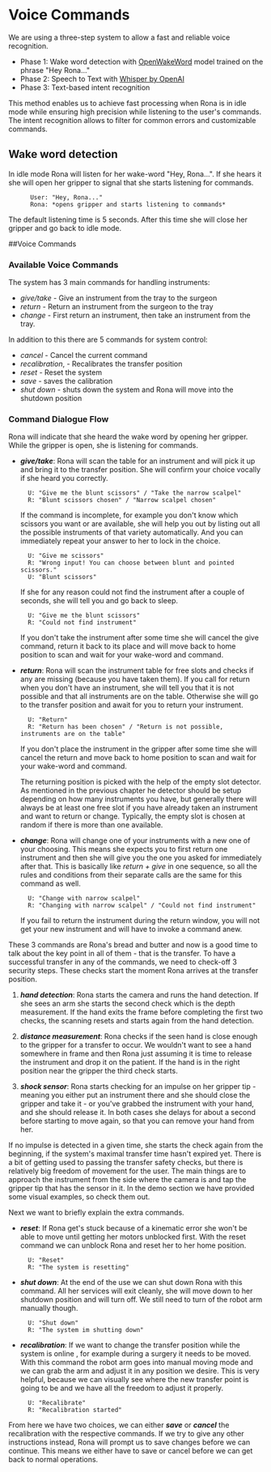 # Voice Commands

We are using a three-step system to allow a fast and reliable voice recognition. 
- Phase 1: Wake word detection with [OpenWakeWord](https://github.com/dscripka/openWakeWord) model trained on the phrase "Hey Rona..."
- Phase 2: Speech to Text with [Whisper by OpenAI](https://openai.com/research/whisper)
- Phase 3: Text-based intent recognition

This method enables us to achieve fast processing when Rona is in idle mode while ensuring high precision while listening to the user's commands. 
The intent recognition allows to filter for common errors and customizable commands.

## Wake word detection
In idle mode Rona will listen for her wake-word "Hey, Rona...". If she hears it she will open her gripper to signal that she starts listening for commands. 

          User: "Hey, Rona..."
          Rona: *opens gripper and starts listening to commands* 

The default listening time is 5 seconds. 
After this time she will close her gripper and go back to idle mode.

##Voice Commands

### Available Voice Commands
The system has 3 main commands for handling instruments: 
- *give/take* - Give an instrument from the tray to the surgeon
- *return* - Return an instrument from the surgeon to the tray
- *change* - First return an instrument, then take an instrument from the tray.

In addition to this there are 5 commands for system control:
- *cancel* - Cancel the current command
- *recalibration*, - Recalibrates the transfer position
- *reset* - Reset the system
- *save* - saves the calibration
- *shut down* - shuts down the system and Rona will move into the shutdown position

### Command Dialogue Flow


Rona will indicate that she heard the wake word by opening her gripper. While the gripper is open, she is listening for commands. 
* ***give/take***: Rona will scan the table for an instrument and will pick it up and bring it to the  transfer position. She will confirm your choice vocally if she heard you correctly.

        U: "Give me the blunt scissors" / "Take the narrow scalpel"
        R: "Blunt scissors chosen" / "Narrow scalpel chosen"

    If the command is incomplete, for example you don't know which scissors you want or are available, she will help you out by listing out all the possible instruments of that variety automatically. And you can immediately repeat your answer to her to lock in the choice.

        U: "Give me scissors"
        R: "Wrong input! You can choose between blunt and pointed scissors."
        U: "Blunt scissors"

    If she for any reason could not find the instrument after a couple of seconds, she will tell you and go back to sleep.

        U: "Give me the blunt scissors"
        R: "Could not find instrument"

    If you don't take the instrument after some time she will cancel the give command, return it back to its place and will move back to home position to scan and wait for your wake-word and command. 

    
* ***return***: Rona will scan the instrument table for free slots and checks if any are missing (because you have taken them). If you call for return when you don't have an instrument, she will tell you that it is not possible and that all instruments are on the table. Otherwise she will go to the transfer position and await for you to return your instrument.

        U: "Return"
        R: "Return has been chosen" / "Return is not possible, instruments are on the table"

    If you don't place the instrument in the gripper after some time she will cancel the return and move back to home position to scan and wait for your wake-word and command. 

    The returning position is picked with the help of the empty slot detector. As mentioned in the previous chapter he detector should be setup depending on how many instruments you have, but generally there will always be at least one free slot if you have already taken an instrument and want to return or change. Typically, the empty slot is chosen at random if there is more than one available.
    

* ***change***: Rona will change one of your instruments with a new one of your choosing. This means she expects you to first return one instrument and then she will give you the one you asked for immediately after that. This is basically like *return + give* in one sequence, so all the rules and conditions from their separate calls are the same for this command as well.

        U: "Change with narrow scalpel"
        R: "Changing with narrow scalpel" / "Could not find instrument"

    If you fail to return the instrument during the return window, you will not get your new instrument and will have to invoke a command anew.


These 3 commands are Rona's bread and butter and now is a good time to talk about the key point in all of them - that is the transfer. To have a successful transfer in any of the commands, we need to check-off 3 security steps. These checks start the moment Rona arrives at the transfer position.

   1. ***hand detection***: Rona starts the camera and runs the hand detection. If she sees an arm she starts the second check which is the depth measurement. If the hand exits the frame before completing the first two checks, the scanning resets and starts again from the hand detection.

   2. ***distance measurement***: Rona checks if the seen hand is close enough to the gripper for a transfer to occur. We wouldn't want to see a hand somewhere in frame and then Rona just assuming it is time to release the instrument and drop it on the patient. If the hand is in the right position near the gripper the third check starts.

   3. ***shock sensor***: Rona starts checking for an impulse on her gripper tip - meaning you either put an instrument there and she should close the gripper and take it - or you've grabbed the instrument with your hand, and she should release it. In both cases she delays for about a second before starting to move again, so that you can remove your hand from her. 
   
If no impulse is detected in a given time, she starts the check again from the beginning, if the system's maximal transfer time hasn't expired yet. There is a bit of getting used to passing the transfer safety checks, but there is relatively big freedom of movement for the user. The main things are to approach the instrument from the side where the camera is and tap the gripper tip that has the sensor in it. In the demo section we have provided some visual examples, so check them out.


Next we want to briefly explain the extra commands.

* ***reset***: If Rona get's stuck because of a kinematic error she won't be able to move until getting her motors unblocked first. With the reset command we can unblock Rona and reset her to her home position.

        U: "Reset"
        R: "The system is resetting"

* ***shut down***: At the end of the use we can shut down Rona with this command. All her services will exit cleanly, she will move down to her shutdown position and will turn off. We still need to turn of the robot arm manually though.

        U: "Shut down"
        R: "The system im shutting down"

* ***recalibration***: If we want to change the transfer position while the system is online , for example during a surgery it needs to be moved. With this command the robot arm goes into manual moving mode and we can grab the arm and adjust it in any position we desire. This is very helpful, because we can visually see where the new transfer point is going to be and we have all the freedom to adjust it properly.

        U: "Recalibrate"
        R: "Recalibration started"

From here we have two choices, we can either ***save*** or ***cancel*** the recalibration with the respective commands. If we try to give any other instructions instead, Rona will prompt us to save changes before we can continue. This means we either have to save or cancel before we can get back to normal operations.
